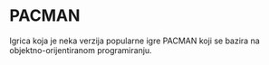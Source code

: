 # PACMAN
Igrica koja je neka verzija popularne igre PACMAN koji se bazira na objektno-orijentiranom programiranju.
